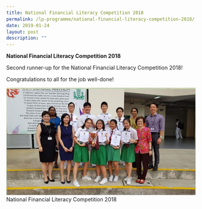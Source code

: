 ```yaml
---
title: National Financial Literacy Competition 2018
permalink: /lp-programme/national-financial-literacy-competition-2018/
date: 2019-01-24
layout: post
description: ""
---
```

**National Financial Literacy Competition 2018**

Second runner-up for the National Financial Literacy Competition 2018!

Congratulations to all for the job well-done!

![National Financial Literacy Competition 2018](/images/National-Financial-Literacy-Competition-2018.jpeg) National Financial Literacy Competition 2018